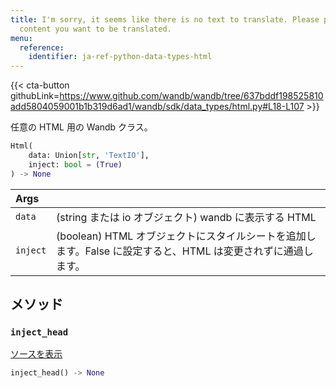 ```yaml
---
title: I'm sorry, it seems like there is no text to translate. Please provide the
  content you want to be translated.
menu:
  reference:
    identifier: ja-ref-python-data-types-html
---
```


{{< cta-button githubLink=https://www.github.com/wandb/wandb/tree/637bddf198525810add5804059001b1b319d6ad1/wandb/sdk/data_types/html.py#L18-L107 >}}

任意の HTML 用の Wandb クラス。

```python
Html(
    data: Union[str, 'TextIO'],
    inject: bool = (True)
) -> None
```

| Args |  |
| :--- | :--- |
|  `data` |  (string または io オブジェクト) wandb に表示する HTML |
|  `inject` |  (boolean) HTML オブジェクトにスタイルシートを追加します。False に設定すると、HTML は変更されずに通過します。 |

## メソッド

### `inject_head`

[ソースを表示](https://www.github.com/wandb/wandb/tree/637bddf198525810add5804059001b1b319d6ad1/wandb/sdk/data_types/html.py#L59-L74)

```python
inject_head() -> None
```